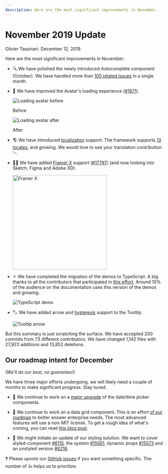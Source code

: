 ```yaml
---
description: Here are the most significant improvements in November.
---
```


# November 2019 Update

Olivier Tassinari. December 12, 2019.

Here are the most significant improvements in November:

- 🔍 We have polished the newly introduced Autocomplete component (October).
We have handled more than [100 related issues](https://github.com/Foso/material-ui/issues?utf8=%E2%9C%93&q=label%3A%22lab%3A+Autocomplete%22+) in a single month.

- 👤 We have improved the Avatar's loading experience ([#1871](https://github.com/Foso/material-ui/pull/18711)).

  ![Loading avatar before](/static/blog/november-2019-update/loading-avatar-before.gif)

  <p class="blog-description">Before</p>

  ![Loading avatar after](/static/blog/november-2019-update/loading-avatar-after.gif)

  <p class="blog-description">After</p>

- 🌎 We have introduced [localization](/guides/localization/) support.
The framework supports [13 locales](/guides/localization/#supported-locales), and growing. We would love to see your translation contribution ✨.

- 👨‍🎤 We have added [Framer X](https://packages.framer.com/package/material-ui/material-ui) support ([#17797](https://github.com/Foso/material-ui/pull/17797)) (and now looking into Sketch, Figma and Adobe XD).

  <a href="https://packages.framer.com/package/material-ui/material-ui"><img src="/static/blog/november-2019-update/framer.jpg" alt="Framer X" width="300" /></a>

- ⚛️ We have completed the migration of the demos to TypeScript. A big thanks to all the contributors that participated in [this effort](https://github.com/Foso/material-ui/issues/14897). Around 10% of the audience on the documentation uses this version of the demos and growing.

  ![TypeScript demo](/static/blog/november-2019-update/typescript-demos.png)

- 🏷 We have added arrow and [hysteresis](https://github.com/Foso/material-ui/pull/18458) support to the Tooltip.

  ![Tooltip arrow](/static/blog/november-2019-update/arrow.png)

But this summary is just scratching the surface. We have accepted 200 commits from 73 different contributors. We have changed 1,142 files with 27,923 additions and 13,852 deletions.

## Our roadmap intent for December

*(We'll do our best, no guarantee!)*

We have three major efforts undergoing, we will likely need a couple of months to make significant progress. Stay tuned.

- 📅 We continue to work on a [major upgrade](https://github.com/Foso/material-ui-pickers/issues/1293) of the date/time picker components.

- 🧮 We continue to work on a data grid component.
This is an effort [of our roadmap](/discover-more/roadmap/) to better answer enterprise needs.
The most advanced features will use a non-MIT license.
To get a rough idea of what's coming, you can read [this blog post](https://uxdesign.cc/design-better-data-tables-4ecc99d23356).

- 💅 We might initiate an update of our styling solution.
We want to cover styled-component [#6115](https://github.com/Foso/material-ui/pull/#6115), the system [#15561](https://github.com/Foso/material-ui/issues/15561), dynamic props [#15573](https://github.com/Foso/material-ui/issues/15573) and an unstyled version [#6218](https://github.com/Foso/material-ui/pull/6218).

❓ Please upvote our [GitHub issues](https://github.com/Foso/material-ui/issues) if you want something specific. The number of 👍 helps us to prioritize.
